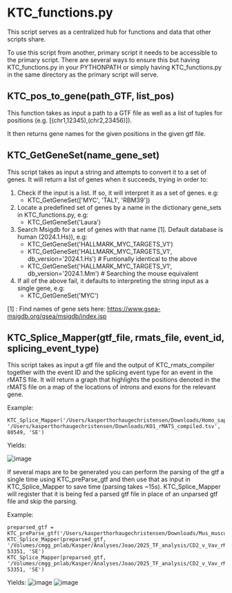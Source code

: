 # KTC_functions.py
This script serves as a centralized hub for functions and data that other scripts share.

To use this script from another, primary script it needs to be accessible to the primary script. There are several ways to ensure this but having KTC_functions.py in your PYTHONPATH or simply having KTC_functions.py in the same directory as the primary script will serve.
## KTC_pos_to_gene(path_GTF, list_pos)
This function takes as input a path to a GTF file as well as a list of tuples for positions (e.g. [(chr1,12345),(chr2,23456)]).

It then returns gene names for the given positions in the given gtf file.

## KTC_GetGeneSet(name_gene_set)
This script takes as input a string and attempts to convert it to a set of genes. It will return a list of genes when it succeeds, trying in order to:

1. Check if the input is a list. If so, it will interpret it as a set of genes. e.g:
   - KTC_GetGeneSet(['MYC', 'TAL1', 'RBM39'])
2. Locate a predefined set of genes by a name in the dictionary gene_sets in KTC_functions.py, e.g:
   - KTC_GetGeneSet('Laura')
3. Search Msigdb for a set of genes with that name [1]. Default database is human (2024.1.Hs)), e.g:
   - KTC_GetGeneSet('HALLMARK_MYC_TARGETS_V1')
   - KTC_GetGeneSet('HALLMARK_MYC_TARGETS_V1', db_version='2024.1.Hs') # Funtionally identical to the above
   - KTC_GetGeneSet('HALLMARK_MYC_TARGETS_V1', db_version='2024.1.Mm') # Searching the mouse equivalent
4. If all of the above fail, it defaults to interpreting the string input as a single gene, e.g:
   - KTC_GetGeneSet('MYC')

[1] : Find names of gene sets here: https://www.gsea-msigdb.org/gsea/msigdb/index.jsp
    
## KTC_Splice_Mapper(gtf_file, rmats_file, event_id, splicing_event_type)
This script takes as input a gtf file and the output of KTC_rmats_compiler together with the event ID and the splicing event type for an event in the rMATS file. It will return a graph that highlights the positions denoted in the rMATS file on a map of the locations of introns and exons for the relevant gene.

Example:
```
KTC_Splice_Mapper('/Users/kasperthorhaugechristensen/Downloads/Homo_sapiens.GRCh38.110.chr.gtf', '/Users/kasperthorhaugechristensen/Downloads/KO1_rMATS_compiled.tsv', 80549, 'SE')
```
Yields:

![image](https://github.com/user-attachments/assets/56b57ca9-7e6e-46ba-a2b7-6d8d0985f771)


If several maps are to be generated you can perform the parsing of the gtf a single time using KTC_preParse_gtf and then use that as input in KTC_Splice_Mapper to save time (parsing takes ~15s). KTC_Splice_Mapper will register that it is being fed a parsed gtf file in place of an unparsed gtf file and skip the parsing.

Example:
```
preparsed_gtf = KTC_preParse_gtf('/Users/kasperthorhaugechristensen/Downloads/Mus_musculus.GRCm39.110.chr.gtf')
KTC_Splice_Mapper(preparsed_gtf, '/Volumes/cmgg_pnlab/Kasper/Analyses/Joao/2025_TF_analysis/CD2_v_Vav_rMATS_compiled.tsv', 53351, 'SE')
KTC_Splice_Mapper(preparsed_gtf, '/Volumes/cmgg_pnlab/Kasper/Analyses/Joao/2025_TF_analysis/CD2_v_Vav_rMATS_compiled.tsv', 53351, 'SE')
```
Yields:
![image](https://github.com/user-attachments/assets/0cd318a9-f5e7-4830-8dd3-718a20abdbf2)
![image](https://github.com/user-attachments/assets/0855e3e6-283c-42f5-bcd9-79e0831fb016)
